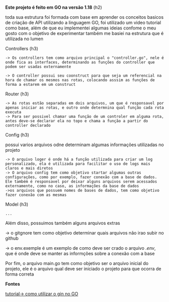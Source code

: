 **Este projeto é feito em GO na versão 1.18** (h2)

toda sua estrutura foi formada com base em aprender os conceitos basicos de criação de API utilizando a linguagem GO,
foi utilizado um video tutorial como base, além de que eu implementei algumas ideias confome o meu gosto com o objetivo de experimentar
também me basiei na estrutura que é utilizada no lumen

Controllers (h3)

    -> Os controllers tem como arquivo principal o "controller.go", nele é onde fica as interfaces, determinando as funções do controller que podem ser usadas externamente

    -> O controller possui seu coonstruct para que seja um referencial na hora de chamar os mesmos nas rotas, colocando asssim as funções de forma a estarem em um construct

Router (h3)

    -> As rotas estão separadas em dois arquivos, um que é responsavel por apenas iniciar as rotas, e outro onde determnina qual função cada rota executa
    -> Para ser possivel chamar uma função de um controler em alguma rota, antes deve-se declarar ela no topo e chama a função a partir do controller declarado

Config (h3)
 
  possui varios arquivos odne determinam algumas informações utilizadas no projeto

    -> O arquivo loger é onde há a função utilizada para criar um log personalizado, ela é utilizada para facilitar o uso de logs mais claros e mais diretos
    -> O arquivo config tem como objetivo startar algumas outras configurações, como por exemplo, fazer conexão com a base de dados. Ele também é responsavel por deixar alguns arquivos serem acessados externamente, como no caso, as informações da base de dados
    ->os arquivos que possuem nomes de bases de dados, tem como objetivo fazer conexão com as mesmas

Model (h3)

    ...

  Além disso, possuimos também alguns arquivos extras

-> o gitgnore tem como objetivo determinar quais arquivos não irao subir no github

-> o env.exemple é um exemplo de como deve ser crado o arquivo *.env*, que é onde deve se manter as informções sobre a conexão com a base

   Por fim, o arquivo main.go tem como objetivo ser o arquivo inicial do projeto,
   ele é o arquivo qual deve ser iniciado o projeto para que ocorra de forma correta

**Fontes**

[tutorial-> como utilizar o gin no GO](https://youtu.be/wyEYpX5U4Vg)
